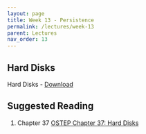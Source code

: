 ```yaml
---
layout: page
title: Week 13 - Persistence
permalink: /lectures/week-13
parent: Lectures
nav_order: 13
---
```


## Hard Disks
Hard Disks - [Download](https://karthikv1392.github.io/cs3301_osn/slides/OSN_L21_HardDisks.pdf)


## Suggested Reading
1. Chapter 37 [OSTEP Chapter 37: Hard Disks](https://pages.cs.wisc.edu/~remzi/OSTEP/file-disks.pdf)  